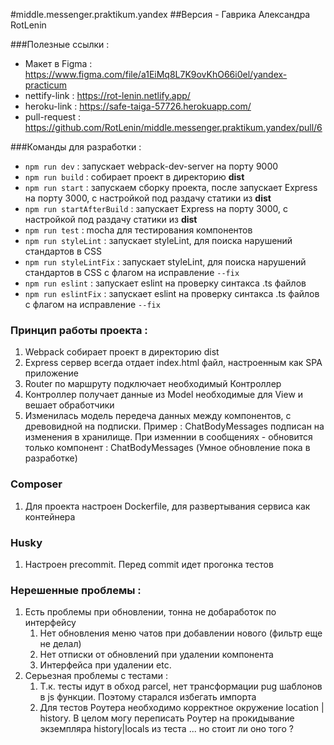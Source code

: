 #middle.messenger.praktikum.yandex
##Версия - Гаврика Александра RotLenin

###Полезные ссылки :
- Макет в Figma :  https://www.figma.com/file/a1EiMq8L7K9ovKhO66i0el/yandex-practicum
- nettify-link : https://rot-lenin.netlify.app/
- heroku-link : https://safe-taiga-57726.herokuapp.com/
- pull-request : https://github.com/RotLenin/middle.messenger.praktikum.yandex/pull/6

###Команды для разработки :
- `npm run dev` : запускает webpack-dev-server на порту 9000
- `npm run build` : собирает проект в директорию **dist**
- `npm run start` : запускаем сборку проекта, после запускает Express на порту 3000, с настройкой под раздачу статики из **dist**
- `npm run startAfterBuild` : запускает Express на порту 3000, с настройкой под раздачу статики из **dist**
- `npm run test` : mocha для тестирования компонентов
- `npm run styleLint` : запускает styleLint, для поиска нарушений стандартов в CSS
- `npm run styleLintFix` : запускает styleLint, для поиска нарушений стандартов в CSS с флагом на исправление `--fix`
- `npm run eslint` : запускает eslint на проверку синтакса .ts файлов
- `npm run eslintFix` : запускает eslint на проверку синтакса .ts файлов с флагом на исправление `--fix`

### Принцип работы проекта :
1. Webpack собирает проект в директорию dist
1. Express сервер всегда отдает index.html файл, настроенным как SPA приложение
1. Router по маршруту подключает необходимый Контроллер 
1. Контроллер получает данные из Model необходимые для View и вешает обработчики
1. Изменилась модель передеча данных между компонентов, с древовидной на подписки. Пример : ChatBodyMessages подписан на изменения в хранилище. При изменнии в сообщениях - обновится только компонент : ChatBodyMessages (Умное обновление пока в разработке)

### Composer
1. Для проекта настроен Dockerfile, для развертывания сервиса как контейнера

### Husky
1. Настроен precommit. Перед commit идет прогонка тестов

### Нерешенные проблемы :
1. Есть проблемы при обновлении, тонна не добаработок по интерфейсу
    1. Нет обновления меню чатов при добавлении нового (фильтр еще не делал)
    1. Нет отписки от обновлений при удалении компонента
    1. Интерфейса при удалении 
    etc.
1. Серьезная проблемы с тестами :
    1. Т.к. тесты идут в обход parcel, нет трансформации pug шаблонов в js функции. Поэтому старался избегать импорта
    1. Для тестов Роутера необходимо корректное окружение location | history. В целом могу переписать Роутер на прокидывание экземпляра history|locals из теста ... но стоит ли оно того ? 
